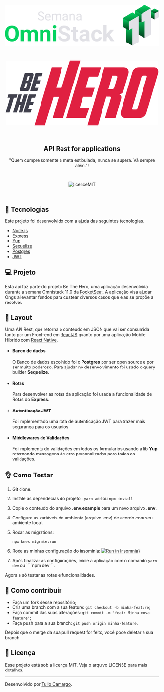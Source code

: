 <p align="center">
  <img  src="https://raw.githubusercontent.com/TulioCaz/be_the_hero-api/master/temp/logoOmnistack.svg?sanitize=true">
</p>
</br>
<p align="center">
  <img  src="https://raw.githubusercontent.com/TulioCaz/be_the_hero-api/master/temp/logo.svg?sanitize=true">
</p>
</br>

<h2 align="center" style="font-weight: bold;">API Rest for  applications </h2>

<p align="center">"Quem cumpre somente a meta estipulada, nunca se supera. Vá sempre além."!</p>
</br>
<p align="center">
  <img        src="https://camo.githubusercontent.com/dda2124efff062e38068943c6e848540387df6e5/68747470733a2f2f696d672e736869656c64732e696f2f62616467652f6c6963656e73652d4d49542d253233303444333631" alt="licenceMIT">
</p>
</br>

## :rocket: Tecnologias

Este projeto foi desenvolvido com a ajuda das seguintes tecnologias.

- [Node.js](https://nodejs.org)
- [Express](https://expressjs.com)
- [Yup](https://github.com/jquense/yup)
- [Sequelize](https://sequelize.org/)
- [Postgres](https://www.postgresql.org/)
- [JWT](https://www.npmjs.com/package/jsonwebtoken)

## 💻 Projeto

Esta api faz parte do projeto Be The Hero, uma aplicação desenvolvida durante a semana Omnistack 11.0 da [RocketSeat](https://rocketseat.com.br/). A aplicação visa ajudar Ongs a levantar fundos para custear diversos casos que elas se propõe a resolver.

## 🔖 Layout

Uma API Rest, que retorna o conteudo em JSON que vai ser consumida tanto por um Front-end em [ReactJS](https://reactjs.org/) quanto por uma aplicação Mobile Hibrido com [React Native](https://reactnative.dev/).

  - #### Banco de dados
    O Banco de dados escolhido foi o **Postgres** por ser open source e por ser muito poderoso. Para ajudar no desenvolvimento foi usado o query builder **Sequelize**.

  - #### Rotas
    Para desenvolver as rotas da aplicação foi usada a funcionalidade de Rotas do **Express**.

  - #### Autenticação JWT
    Foi implementado uma rota de autenticação JWT para trazer mais segurança para os usuarios

  - #### Middlewares de Validações
    Foi implementa do validações em todos os formularios usando a lib **Yup** retornando messagens de erro personalizadas para todas as validações.

## :ok_hand: Como Testar

1. Git clone.
2. Instale as dependecias do projeto :  ```yarn add``` ou ```npm install```
3. Copie o conteudo do arquivo **.env.example** para um novo arquivo **.env**.
4. Configure as variáveis de ambiente (arquivo .env) de acordo com seu ambiente local.
5. Rodar as migrations:
      ```
      npx knex migrate:run
      ```
6. Rode as minhas configuração do insominia: [![Run in Insomnia}](https://insomnia.rest/images/run.svg)](https://insomnia.rest/run/?label=BeTheHero&uri=https%3A%2F%2Fraw.githubusercontent.com%2FTulioCaz%2Fbe_the_hero-api%2Fmaster%2Fexport_insomnia.json)

7. Após finalizar as configurações, inicie a aplicação com o comando ```yarn dev``` ou ````npm dev```.

Agora é só testar as rotas e funcionalidades.

## 🤔 Como contribuir

- Faça um fork desse repositório;
- Cria uma branch com a sua feature: `git checkout -b minha-feature`;
- Faça commit das suas alterações: `git commit -m 'feat: Minha nova feature'`;
- Faça push para a sua branch: `git push origin minha-feature`.

Depois que o merge da sua pull request for feito, você pode deletar a sua branch.

## :memo: Licença

Esse projeto está sob a licença MIT. Veja o arquivo LICENSE para mais detalhes.

---

Desenvolvido por [Tulio Camargo](https://github.com/TulioCaz).
